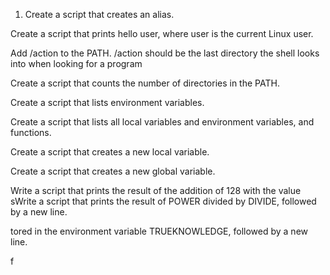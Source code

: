 1.	Create a script that creates an alias.

Create a script that prints hello user, where user is the current Linux user.

Add /action to the PATH. /action should be the last directory the shell looks into when looking for a program

Create a script that counts the number of directories in the PATH.

Create a script that lists environment variables.

Create a script that lists all local variables and environment variables, and functions.

Create a script that creates a new local variable.

Create a script that creates a new global variable.

Write a script that prints the result of the addition of 128 with the value sWrite a script that prints the result of POWER divided by DIVIDE, followed by a new line.

tored in the environment variable TRUEKNOWLEDGE, followed by a new line.

f
